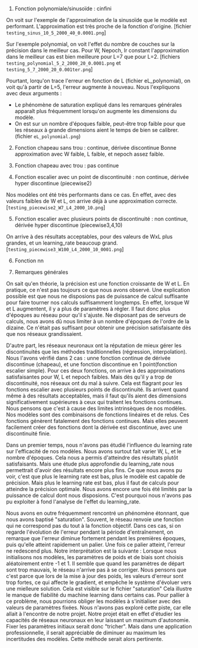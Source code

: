 1. Fonction polynomiale/sinusoïde : cinfini

  On voit sur l'exemple de l'approximation de la sinusoïde que le modèle est performant. L'approximation est très proche de la fonction d'origine. [fichier `testing_sinus_10_5_2000_40_0.0001.png`]

  Sur l'exemple polynomial, on voit l'effet du nombre de couches sur la précision dans le meilleur cas.
  Pour W, Nepoch, lr constant l'approximation dans le meilleur cas est bien meilleure pour L=7 que pour L=2.
  [fichiers `testing_polynomial_5_2_2000_20_0.0001.png` et `testing_5_7_2000_20_0.001ter.png`]

  Pourtant, lorqu'on trace l'erreur en fonction de L (fichier eL_polynomial), on voit qu'à partir de L=5, l'erreur augmente à nouveau.
  Nous l'expliquons avec deux arguments :
  - Le phénomène de saturation expliqué dans les remarques générales apparaît plus fréquemment lorsqu'on augmente les dimensions du modèle.
  - On est sur un nombre d'époques faible, peut-être trop faible pour que les réseaux à grande dimensions aient le temps de bien se calibrer.
  (fichier `eL_polynomial.png`)

2. Fonction chapeau sans trou : continue, dérivée discontinue
Bonne approximation avec W faible, L faible, et nepoch assez faible.

3. Fonction chapeau avec trou : pas continue

4. Fonction escalier avec un point de discontinuité : non continue, dérivée hyper discontinue (piecewise2)

Nos modèles ont été très performants dans ce cas.
En effet, avec des valeurs faibles de W et L, on arrive déjà à une approximation correcte.
[`testing_piecewise2_W7_L4_2000_10.png`]

5. Fonction escalier avec plusieurs points de discontinuité : non continue, dérivée hyper discontinue (piecewise3,4,10)

On arrive à des résultats acceptables, pour des valeurs de WxL plus grandes, et un learning_rate beaucoup grand.
[`testing_piecewise3_W100_L4_2000_10_0001.png`]


6. Fonction nn

7. Remarques générales

On sait qu'en théorie, la précision est une fonction croissante de W et L.
En pratique, ce n'est pas toujours ce que nous avons observé.
Une explication possible est que nous ne disposions pas de puissance de calcul suffisante pour faire tourner nos calculs suffisamment longtemps.
En effet, lorsque W et L augmentent, il y a plus de paramètres à régler. Il faut donc plus d'époques au réseau pour qu'il s'ajuste.
Ne disposant pas de serveurs de calculs, nous avons dû nous limiter à un nombre d'époques de l'ordre de la dizaine. Ce n'était pas suffisant pour obtenir une précision satisfaisante dès que nos réseaux grandissaient.

D'autre part, les réseaux neuronaux ont la réputation de mieux gérer les discontinuités que les méthodes traditionnelles (régression, interpolation).
Nous l'avons vérifié dans 2 cas : unne fonction continue de dérivée discontinue (chapeau), et une fonction discontinue en 1 point(fonction escalier simple).
Pour ces deux fonctions, on arrive à des approximations satisfaisantes pour W, L et nepoch faibles.
Mais dès qu'il y a trop de discontinuité, nos réseaux ont du mal à suivre. Cela est flagrant pour les fonctions escalier avec plusieurs points de discontinuité. Ils arrivent quand même à des résultats acceptables, mais il faut qu'ils aient des dimensions significativement supérieures à ceux qui traitent les fonctions continues.
Nous pensons que c'est à cause des limites intrinsèques de nos modèles. Nos modèles sont des combinaisons de fonctions linéaires et de relus.
Ces fonctions génèrent fatalement des fonctions continues. Mais elles peuvent facilement créer des fonctions dont la dérivée est discontinue, avec une discontinuité finie.

Dans un premier temps, nous n'avons pas étudié l'influence du learning rate sur l'efficacité de nos modèles. Nous avons surtout fait varier W, L, et le nombre d'époques.
Cela nous a permis d'atteindre des résultats plutôt satisfaisants. Mais une étude plus approfondie du learning_rate nous permettrait d'avoir des résultats encore plus fins.
Ce que nous avons pu voir, c'est que plus le learning rate est bas, plus le modèle est capable de précision. Mais plus le learning rate est bas, plus il faut de calculs pour atteindre la précision optimale.
Nous avons encore une fois été limités par la puissance de calcul dont nous disposions. C'est pourquoi nous n'avons pas pu exploiter à fond l'analyse de l'effet du learning_rate.

Nous avons en outre fréquemment rencontré un phénomène étonnant, que nous avons baptisé "saturation".
Souvent, le réseau renvoie une fonction qui ne correspond pas du tout à la fonction objectif.
Dans ces cas, si on regarde l'évolution de l'erreur pendant la période d'entraînement, on remarque que l'erreur diminue fortement pendant les premières époques, puis qu'elle atteint rapidement un palier.
Une fois ce palier atteint, l'erreur ne redescend plus. Notre interprétation est la suivante :
Lorsque nous initialisons nos modèles, les paramètres de poids et de biais sont choisis aléatoirement entre -1 et 1. Il semble que quand les paramètres de départ sont trop mauvais, le réseau n'arrive pas à se corriger.
Nous pensons que c'est parce que lors de la mise à jour des poids, les valeurs d'erreur sont trop fortes, ce qui affecte le gradient, et empêche le système d'évoluer vers une mielleure solution.
Cela est visible sur le fichier "saturation"
Cela illustre le manque de fiabilité du machine learning dans certains cas.
Pour pallier à ce problème, nous pourrions obliger les modèles à s'initialiser avec des valeurs de paramètres fixées. Nous n'avons pas exploré cette piste, car elle allait à l'encontre de notre projet.
Notre projet était en effet d'étudier les capacités de réseaux neuronaux en leur laissant un maximum d'autonomie. Fixer les paramètres initiaux serait donc "tricher".
Mais dans une application professionnelle, il serait appréciable de diminuer au maximum les incertitudes des modèles. Cette méthode serait alors pertinente.
